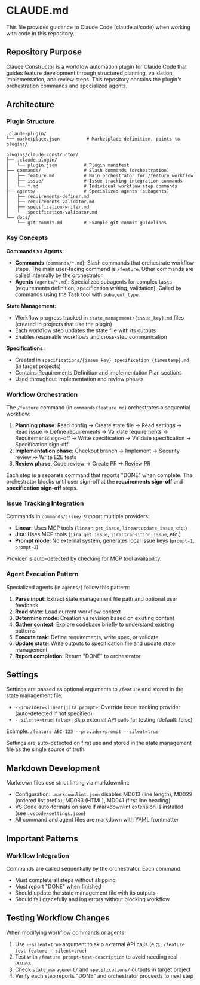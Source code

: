 # CLAUDE.md

This file provides guidance to Claude Code (claude.ai/code) when working with code in this repository.

## Repository Purpose

Claude Constructor is a workflow automation plugin for Claude Code that guides feature development through structured planning, validation, implementation, and review steps. This repository contains the plugin's orchestration commands and specialized agents.

## Architecture

### Plugin Structure

```text
.claude-plugin/
└── marketplace.json          # Marketplace definition, points to plugins/

plugins/claude-constructor/
├── .claude-plugin/
│   └── plugin.json          # Plugin manifest
├── commands/                # Slash commands (orchestration)
│   ├── feature.md           # Main orchestrator for /feature workflow
│   ├── issue/               # Issue tracking integration commands
│   └── *.md                 # Individual workflow step commands
├── agents/                  # Specialized agents (subagents)
│   ├── requirements-definer.md
│   ├── requirements-validator.md
│   ├── specification-writer.md
│   └── specification-validator.md
└── docs/
    └── git-commit.md        # Example git commit guidelines
```

### Key Concepts

**Commands vs Agents:**

- **Commands** (`commands/*.md`): Slash commands that orchestrate workflow steps. The main user-facing command is `/feature`. Other commands are called internally by the orchestrator.
- **Agents** (`agents/*.md`): Specialized subagents for complex tasks (requirements definition, specification writing, validation). Called by commands using the Task tool with `subagent_type`.

**State Management:**

- Workflow progress tracked in `state_management/{issue_key}.md` files (created in projects that use the plugin)
- Each workflow step updates the state file with its outputs
- Enables resumable workflows and cross-step communication

**Specifications:**

- Created in `specifications/{issue_key}_specification_{timestamp}.md` (in target projects)
- Contains Requirements Definition and Implementation Plan sections
- Used throughout implementation and review phases

### Workflow Orchestration

The `/feature` command (in `commands/feature.md`) orchestrates a sequential workflow:

1. **Planning phase**: Read config → Create state file → Read settings → Read issue → Define requirements → Validate requirements → Requirements sign-off → Write specification → Validate specification → Specification sign-off
2. **Implementation phase**: Checkout branch → Implement → Security review → Write E2E tests
3. **Review phase**: Code review → Create PR → Review PR

Each step is a separate command that reports "DONE" when complete. The orchestrator blocks until user sign-off at the **requirements sign-off** and **specification sign-off** steps.

### Issue Tracking Integration

Commands in `commands/issue/` support multiple providers:

- **Linear**: Uses MCP tools (`linear:get_issue`, `linear:update_issue`, etc.)
- **Jira**: Uses MCP tools (`jira:get_issue`, `jira:transition_issue`, etc.)
- **Prompt mode**: No external system, generates local issue keys (`prompt-1`, `prompt-2`)

Provider is auto-detected by checking for MCP tool availability.

### Agent Execution Pattern

Specialized agents (in `agents/`) follow this pattern:

1. **Parse input**: Extract state management file path and optional user feedback
2. **Read state**: Load current workflow context
3. **Determine mode**: Creation vs revision based on existing content
4. **Gather context**: Explore codebase briefly to understand existing patterns
5. **Execute task**: Define requirements, write spec, or validate
6. **Update state**: Write outputs to specification file and update state management
7. **Report completion**: Return "DONE" to orchestrator

## Settings

Settings are passed as optional arguments to `/feature` and stored in the state management file:

- `--provider=<linear|jira|prompt>`: Override issue tracking provider (auto-detected if not specified)
- `--silent=<true|false>`: Skip external API calls for testing (default: false)

Example: `/feature ABC-123 --provider=prompt --silent=true`

Settings are auto-detected on first use and stored in the state management file as the single source of truth.

## Markdown Development

Markdown files use strict linting via markdownlint:

- Configuration: `.markdownlint.json` disables MD013 (line length), MD029 (ordered list prefix), MD033 (HTML), MD041 (first line heading)
- VS Code auto-formats on save if markdownlint extension is installed (see `.vscode/settings.json`)
- All command and agent files are markdown with YAML frontmatter

## Important Patterns

### Workflow Integration

Commands are called sequentially by the orchestrator. Each command:

- Must complete all steps without skipping
- Must report "DONE" when finished
- Should update the state management file with its outputs
- Should fail gracefully and log errors without blocking workflow

## Testing Workflow Changes

When modifying workflow commands or agents:

1. Use `--silent=true` argument to skip external API calls (e.g., `/feature test-feature --silent=true`)
2. Test with `/feature prompt-test-description` to avoid needing real issues
3. Check `state_management/` and `specifications/` outputs in target project
4. Verify each step reports "DONE" and orchestrator proceeds to next step
